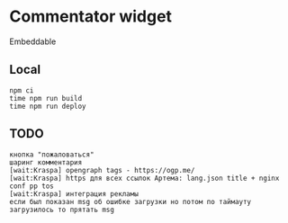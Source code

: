 # Commentator widget

Embeddable

## Local

    npm ci
    time npm run build
    time npm run deploy

## TODO

    кнопка "пожаловаться"
    шаринг комментария
    [wait:Kraspa] opengraph tags - https://ogp.me/
    [wait:Kraspa] https для всех ссылок Артема: lang.json title + nginx conf pp tos
    [wait:Kraspa] интеграция рекламы
    если был показан msg об ошибке загрузки но потом по таймауту загрузилось то прятать msg
